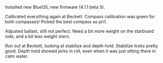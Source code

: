 Installed new BlueOS, new firmware (4.1.1 beta 5).

Calibrated everything again at Beckett. Compass calibration was green for both compasses! Picked the best compass as pri1.

Adjusted ballast, still not perfect. Need a bit more weight on the starboard side, and a bit less weight stern.

Run out at Beckett, looking at stabilize and depth hold.
Stabilize looks pretty good.
Depth hold showed jerks in roll, even when it was just sitting there in calm water.

